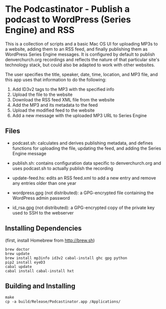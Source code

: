 The Podcastinator - Publish a podcast to WordPress (Series Engine) and RSS
==========================================================================

This is a collection of scripts and a basic Mac OS UI for uploading
MP3s to a website, adding them to an RSS feed, and finally publishing
them as WordPress Series Engine messages.  It is configured by default
to publish denverchurch.org recordings and reflects the nature of that
particular site's technology stack, but could also be adapted to work
with other websites.

The user specifies the title, speaker, date, time, location, and MP3
file, and this app uses that information to do the following:

  1. Add ID3v2 tags to the MP3 with the specified info
  2. Upload the file to the website
  3. Download the RSS feed XML file from the website
  4. Add the MP3 and its metadata to the feed
  5. Upload the modified feed to the website
  6. Add a new message with the uploaded MP3 URL to Series Engine


Files
-----

  * podcast.sh: calculates and derives publishing metadata, and
    defines functions for uploading the file, updating the feed, and
    adding the Series Engine message

  * publish.sh: contains configuration data specific to
    denverchurch.org and uses podcast.sh to actually publish the
    recording

  * update-feed.hs: edits an RSS feed.xml to add a new entry and
    remove any entries older than one year

  * wordpress.gpg (not distributed): a GPG-encrypted file containing
    the WordPress admin password

  * id_rsa.gpg (not distributed): a GPG-encrypted copy of the private
    key used to SSH to the webserver


Installing Dependencies
-----------------------

  (first, install Homebrew from http://brew.sh)

    brew doctor
    brew update
    brew install mp3info id3v2 cabal-install ghc gpg python
    pip2 install eyeD3
    cabal update
    cabal install cabal-install hxt


Building and Installing
-----------------------

    make
    cp -a build/Release/Podcastinator.app /Applications/
